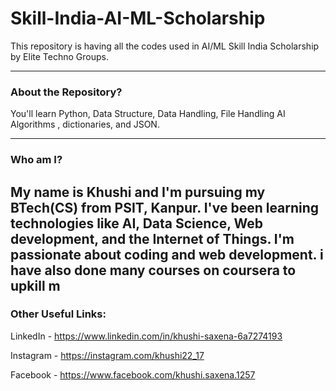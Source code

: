 # Skill-India-AI-ML-Scholarship
This repository is having all the codes used in AI/ML Skill India Scholarship by Elite Techno Groups.

-----
### About the Repository?

You'll learn Python, Data Structure, Data Handling, File Handling AI Algorithms , dictionaries, and JSON.

-----

### Who am I?

My name is Khushi and I'm pursuing my BTech(CS) from PSIT, Kanpur. I've been learning technologies like AI, Data Science, Web development, and the Internet of Things. I'm passionate about coding and web development. i have also done many courses on coursera to upkill m
-----

### Other Useful Links:

LinkedIn - https://www.linkedin.com/in/khushi-saxena-6a7274193 

Instagram - https://instagram.com/khushi22_17 

Facebook - https://www.facebook.com/khushi.saxena.1257 

